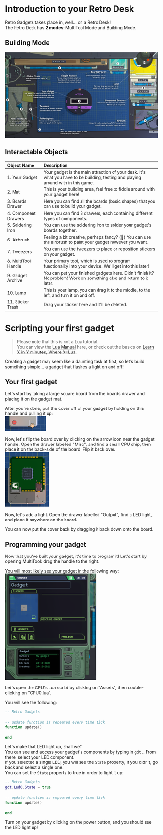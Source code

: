 # Introduction to your Retro Desk
Retro Gadgets takes place in, well... on a Retro Desk!  
The Retro Desk has **2 modes**: MultiTool Mode and Building Mode.

## Building Mode
<p align="center">
	<img src="../assets/screenshots/building-mode.png" width="1000px">
</p>

## Interactable Objects

| Object Name          | Description                                                                                                                       |
| :------------------- | :-------------------------------------------------------------------------------------------------------------------------------- |
| 1. Your Gadget       | Your gadget is the main attraction of your desk. It's what you have to be building, testing and playing around with in this game. |
| 2. Mat               | This is your building area, feel free to fiddle around with your gadget here!                                                     |
| 3. Boards Drawer     | Here you can find all the boards (basic shapes) that you can use to build your gadget.                                            |
| 4. Component Drawers | Here you can find 3 drawers, each containing different types of components.                                                       |
| 5. Soldering Iron    | You can use the soldering iron to solder your gadget's boards together.                                                           |
| 6. Airbrush          | Feeling a bit creative, perhaps fancy? (🍷) You can use the airbrush to paint your gadget however you want.                        |
| 7. Tweezers          | You can use the tweezers to place or reposition stickers on your gadget.                                                          |
| 8. MultiTool Handle  | Your primary tool, which is used to program functionality into your device. We'll get into this later!                            |
| 9. Gadget Archive    | You can put your finished gadgets here. Didn't finish it? No problem! Work on something else and return to it later.              |
| 10. Lamp             | This is your lamp, you can drag it to the middle, to the left, and turn it on and off.                                            |
| 11. Sticker Trash    | Drag your sticker here and it'll be deleted.                                                                                      |

<!-- 
TODO:
- [ ] Add a section on how to make the led blink
- [ ] Go in-depth with a couple of component examples
-->

# Scripting your first gadget
> Please note that this is not a Lua tutorial.  
> You can view the [Lua Manual](http://www.lua.org/pil/contents.html) here, or check out the basics on [Learn X in Y minutes, Where X=Lua](https://learnxinyminutes.com/docs/lua/).

Creating a gadget may seem like a daunting task at first, so let's build something simple... a gadget that flashes a light on and off!

## Your first gadget
Let's start by taking a large square board from the boards drawer and placing it on the gadget mat.

After you're done, pull the cover off of your gadget by holding on this handle and pulling it up:  
<img src="../assets/screenshots/board-cover.png" width="135">

Now, let's flip the board over by clicking on the arrow icon near the gadget handle. Open the drawer labelled "Misc", and find a small CPU chip, then place it on the back-side of the board. Flip it back over.  
<img src="../assets/screenshots/board-cpuchip.png" height="180">

Now, let's add a light. Open the drawer labelled "Output", find a LED light, and place it anywhere on the board.

You can now put the cover back by dragging it back down onto the board.

## Programming your gadget
Now that you've built your gadget, it's time to program it!
Let's start by opening MultiTool: drag the handle to the right.

You will most likely see your gadget in the following way:  
<img src="../assets/screenshots/gadget-multitool.png" width="300">

Let's open the CPU's Lua script by clicking on "Assets", then double-clicking on "CPU0.lua".

You will see the following:
```lua
-- Retro Gadgets

-- update function is repeated every time tick
function update()

end
```

Let's make that LED light up, shall we?  
You can see and access your gadget's components by typing in `gdt.`. From there, select your LED component.  
If you selected a single LED, you will see the `State` property, if you didn't, go back and select a single one.  
You can set the `State` property to true in order to light it up:
```lua
-- Retro Gadgets
gdt.Led0.State = true

-- update function is repeated every time tick
function update()

end
```

Turn on your gadget by clicking on the power button, and you should see the LED light up!